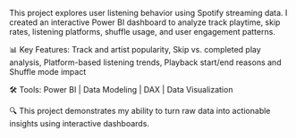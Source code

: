 This project explores user listening behavior using Spotify streaming data. I created an interactive Power BI dashboard to analyze track playtime, skip rates, listening platforms, shuffle usage, and user engagement patterns.

📊 Key Features:
Track and artist popularity,
Skip vs. completed play analysis,
Platform-based listening trends,
Playback start/end reasons and Shuffle mode impact

🛠️ Tools: Power BI | Data Modeling | DAX | Data Visualization

🔍 This project demonstrates my ability to turn raw data into actionable insights using interactive dashboards.
